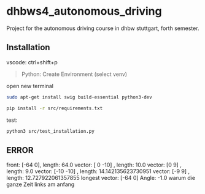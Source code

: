 # dhbws4_autonomous_driving
Project for the autonomous driving course in dhbw stuttgart, forth semester.

## Installation

vscode: ctrl+shift+p
>Python: Create Environment
(select venv)

open new terminal

``` bash
sudo apt-get install swig build-essential python3-dev

pip install -r src/requirements.txt
```

test:

``` bash
python3 src/test_installation.py
```


## ERROR

front: [-64   0],        length: 64.0
vector: [  0 -10] ,      length: 10.0
vector: [0 9] ,          length: 9.0
vector: [-10 -10] ,      length: 14.142135623730951
vector: [-9  9] ,        length: 12.727922061357855
longest vector: [-64   0]
Angle: -1.0
warum die ganze Zeit links am anfang